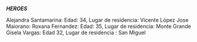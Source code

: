 *****HEROES*****

Alejandra Santamarina: Edad: 34, Lugar de residencia: Vicente López
Jose Maiorano:
Roxana Fernandez: Edad: 35, Lugar de residencia: Monte Grande
Gisela Vargas: Edad 32, Lugar de residencia : San Miguel